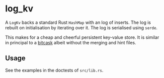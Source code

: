 log_kv
======

A `LogKv` backs a standard Rust `HashMap` with an log of inserts. The log is rebuilt
on initialisation by iterating over it. The log is serialised using `serde`.

This makes for a cheap and cheerful persistent key-value store. It is similar in
principal to a [bitcask](https://github.com/basho/bitcask) albeit without the
merging and hint files.

Usage
-----

See the examples in the doctests of `src/lib.rs`.
